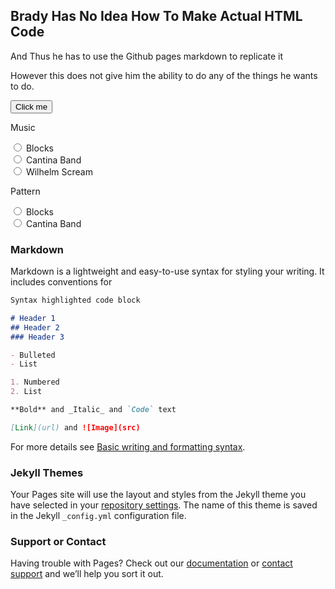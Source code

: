 ## Brady Has No Idea How To Make Actual HTML Code

And Thus he has to use the Github pages markdown to replicate it

However this does not give him the ability to do any of the things he wants to do.

<button id="test" onclick="change()">Click me</button>
<p>Music</p>
<div>
  <form>
    <input type="radio" id="music1" name="music" value="blocks.ogg">
    <label for="music1">Blocks</label><br>
    <input type="radio" id="music2" name="music" value="cantinaband60.wav">
    <label for="music2">Cantina Band</label><br>
    <input type="radio" id="music3" name="music" value="wilhemlscream.wav">
    <label for="music3">Wilhelm Scream</label>
  </form> 
</div>
<p>Pattern</p>
<div>
  <form>
    <input type="radio" id="pattern1" name="music" value="blocks.ogg">
    <label for="pattern1">Blocks</label><br>
    <input type="radio" id="pattern2" name="music" value="cantinaband60.wav">
    <label for="pattern2">Cantina Band</label><br>
  </form> 
</div>
<script>

  
  function change() {
  randomColor = Math.floor(Math.random()*16777215).toString(16);
  document.getElementById("test").style.backgroundColor = "#" + randomColor;
}
</script>

### Markdown

Markdown is a lightweight and easy-to-use syntax for styling your writing. It includes conventions for

```markdown
Syntax highlighted code block

# Header 1
## Header 2
### Header 3

- Bulleted
- List

1. Numbered
2. List

**Bold** and _Italic_ and `Code` text

[Link](url) and ![Image](src)
```

For more details see [Basic writing and formatting syntax](https://docs.github.com/en/github/writing-on-github/getting-started-with-writing-and-formatting-on-github/basic-writing-and-formatting-syntax).

### Jekyll Themes

Your Pages site will use the layout and styles from the Jekyll theme you have selected in your [repository settings](https://github.com/SealDoGaming/GCHS_LIGHTBOARD/settings/pages). The name of this theme is saved in the Jekyll `_config.yml` configuration file.

### Support or Contact

Having trouble with Pages? Check out our [documentation](https://docs.github.com/categories/github-pages-basics/) or [contact support](https://support.github.com/contact) and we’ll help you sort it out.
